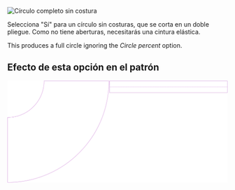 ![Círculo completo sin costura](seamlessfullcircle.svg)

Selecciona "Sí" para un círculo sin costuras, que se corta en un doble pliegue. Como no tiene aberturas, necesitarás una cintura elástica.

<Note>

This produces a full circle ignoring the _Circle percent_ option.

</Note>

## Efecto de esta opción en el patrón

![Esta imagen muestra el efecto de esta opción superponiendo varias variantes que tienen un valor diferente para esta opción](sandy_seamlessfullcircle_sample.svg "Efecto de esta opción en el patrón")
